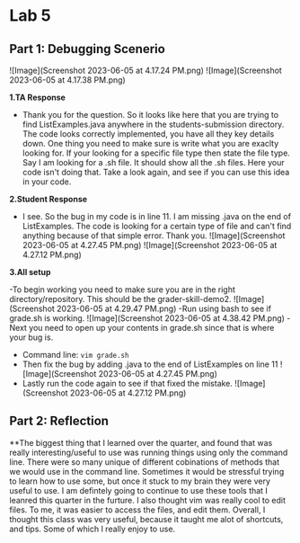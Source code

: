 # Lab 5
## Part 1: Debugging Scenerio

![Image](Screenshot 2023-06-05 at 4.17.24 PM.png)
![Image](Screenshot 2023-06-05 at 4.17.38 PM.png)

**1.TA Response**
- Thank you for the question. So it looks like here that you are trying to find ListExamples.java anywhere in the students-submission directory. The code looks correctly implemented, you have all they key details down. One thing you need to make sure is write what you are exaclty looking for. If your looking for a specific file type then state the file type. Say I am looking for a .sh file. It should show all the .sh files. Here your code isn't doing that. Take a look again, and see if you can use this idea in your code. 


**2.Student Response**
- I see. So the bug in my code is in line 11. I am missing .java on the end of ListExamples. The code is looking for a certain type of file and can't find anything because of that simple error. Thank you. 
![Image](Screenshot 2023-06-05 at 4.27.45 PM.png)
![Image](Screenshot 2023-06-05 at 4.27.12 PM.png)

**3.All setup**

-To begin working you need to make sure you are in the right directory/repository. This should be the grader-skill-demo2.
![Image](Screenshot 2023-06-05 at 4.29.47 PM.png)
-Run using bash to see if grade.sh is working.
![Image](Screenshot 2023-06-05 at 4.38.42 PM.png)
-Next you need to open up your contents in grade.sh since that is where your bug is.
- Command line: `vim grade.sh`
- Then fix the bug by adding .java to the end of ListExamples on line 11
![Image](Screenshot 2023-06-05 at 4.27.45 PM.png)
- Lastly run the code again to see if that fixed the mistake. 
![Image](Screenshot 2023-06-05 at 4.27.12 PM.png)


## Part 2: Reflection

**The biggest thing that I learned over the quarter, and found that was really interesting/useful to use was running things using only the command line. There were so many unique of different cobinations of methods that we would use in the command line. Sometimes it would be stressful trying to learn how to use some, but once it stuck to my brain they were very useful to use. I am defintely going to continue to use these tools that I leanred this quarter in the furture. I also thought vim was really cool to edit files. To me, it was easier to access the files, and edit them. Overall, I thought this class was very useful, because it taught me alot of shortcuts, and tips. Some of which I really enjoy to use.
